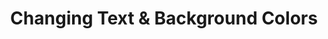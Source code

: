 ---
class: 'web-design'
title: 'Changing Text & Background Colors'
youtube: 'PzboFBOeazM'
order: 14
length: 160
---